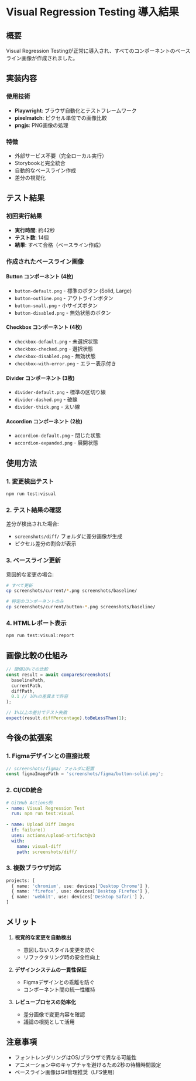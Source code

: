 # Visual Regression Testing 導入結果

## 概要

Visual Regression Testingが正常に導入され、すべてのコンポーネントのベースライン画像が作成されました。

## 実装内容

### 使用技術
- **Playwright**: ブラウザ自動化とテストフレームワーク
- **pixelmatch**: ピクセル単位での画像比較
- **pngjs**: PNG画像の処理

### 特徴
- 外部サービス不要（完全ローカル実行）
- Storybookと完全統合
- 自動的なベースライン作成
- 差分の視覚化

## テスト結果

### 初回実行結果
- **実行時間**: 約42秒
- **テスト数**: 14個
- **結果**: すべて合格（ベースライン作成）

### 作成されたベースライン画像

#### Button コンポーネント (4枚)
- `button-default.png` - 標準のボタン (Solid, Large)
- `button-outline.png` - アウトラインボタン
- `button-small.png` - 小サイズボタン
- `button-disabled.png` - 無効状態のボタン

#### Checkbox コンポーネント (4枚)
- `checkbox-default.png` - 未選択状態
- `checkbox-checked.png` - 選択状態
- `checkbox-disabled.png` - 無効状態
- `checkbox-with-error.png` - エラー表示付き

#### Divider コンポーネント (3枚)
- `divider-default.png` - 標準の区切り線
- `divider-dashed.png` - 破線
- `divider-thick.png` - 太い線

#### Accordion コンポーネント (2枚)
- `accordion-default.png` - 閉じた状態
- `accordion-expanded.png` - 展開状態

## 使用方法

### 1. 変更検出テスト
```bash
npm run test:visual
```

### 2. テスト結果の確認
差分が検出された場合:
- `screenshots/diff/` フォルダに差分画像が生成
- ピクセル差分の割合が表示

### 3. ベースライン更新
意図的な変更の場合:
```bash
# すべて更新
cp screenshots/current/*.png screenshots/baseline/

# 特定のコンポーネントのみ
cp screenshots/current/button-*.png screenshots/baseline/
```

### 4. HTMLレポート表示
```bash
npm run test:visual:report
```

## 画像比較の仕組み

```typescript
// 閾値10%での比較
const result = await compareScreenshots(
  baselinePath,
  currentPath,
  diffPath,
  0.1 // 10%の差異まで許容
);

// 1%以上の差分でテスト失敗
expect(result.diffPercentage).toBeLessThan(1);
```

## 今後の拡張案

### 1. Figmaデザインとの直接比較
```typescript
// screenshots/figma/ フォルダに配置
const figmaImagePath = 'screenshots/figma/button-solid.png';
```

### 2. CI/CD統合
```yaml
# GitHub Actions例
- name: Visual Regression Test
  run: npm run test:visual
  
- name: Upload Diff Images
  if: failure()
  uses: actions/upload-artifact@v3
  with:
    name: visual-diff
    path: screenshots/diff/
```

### 3. 複数ブラウザ対応
```typescript
projects: [
  { name: 'chromium', use: devices['Desktop Chrome'] },
  { name: 'firefox', use: devices['Desktop Firefox'] },
  { name: 'webkit', use: devices['Desktop Safari'] },
]
```

## メリット

1. **視覚的な変更を自動検出**
   - 意図しないスタイル変更を防ぐ
   - リファクタリング時の安全性向上

2. **デザインシステムの一貫性保証**
   - Figmaデザインとの乖離を防ぐ
   - コンポーネント間の統一性維持

3. **レビュープロセスの効率化**
   - 差分画像で変更内容を確認
   - 議論の根拠として活用

## 注意事項

- フォントレンダリングはOS/ブラウザで異なる可能性
- アニメーション中のキャプチャを避けるため2秒の待機時間設定
- ベースライン画像はGit管理推奨（LFS使用）
